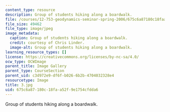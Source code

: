 ```yaml
---
content_type: resource
description: Group of students hiking along a boardwalk.
file: /courses/12-753-geodynamics-seminar-spring-2006/675c6a87180c18faa52f9e1754cfdda6_3.jpg
file_size: 49462
file_type: image/jpeg
image_metadata:
  caption: Group of students hiking along a boardwalk.
  credit: courtesy of Chris Linder.
  image-alt: Group of students hiking along a boardwalk.
learning_resource_types: []
license: https://creativecommons.org/licenses/by-nc-sa/4.0/
ocw_type: OCWImage
parent_title: Image Gallery
parent_type: CourseSection
parent_uid: c3d972e9-df6f-b026-6b2b-4704032328e4
resourcetype: Image
title: 3.jpg
uid: 675c6a87-180c-18fa-a52f-9e1754cfdda6
---
```

Group of students hiking along a boardwalk.